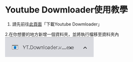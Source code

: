 # Youtube Dowmloader使用教學
1. 請先前往[此頁面](https://github.com/AllenXiao1230/yt_download/releases/tag/app_download)「下載Youtube Dowmloader」

2.在你想要的地方新增一個資料夾，並將執行檔移至資料夾內
![Alt text](./MD_data/1.png)

